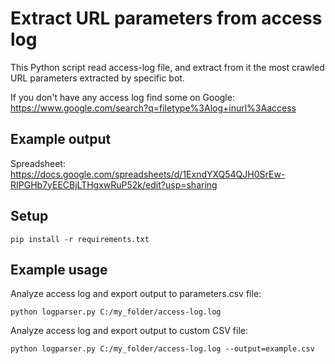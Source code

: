 # Extract URL parameters from access log
This Python script read access-log file, and extract from it the most crawled URL parameters extracted by specific bot.

If you don't have any access log find some on Google:
https://www.google.com/search?q=filetype%3Alog+inurl%3Aaccess

## Example output
Spreadsheet: https://docs.google.com/spreadsheets/d/1ExndYXQ54QJH0SrEw-RIPGHb7yEECBjLTHgxwRuP52k/edit?usp=sharing

## Setup
`pip install -r requirements.txt`

## Example usage

Analyze access log and export output to parameters.csv file:

`python logparser.py C:/my_folder/access-log.log`

Analyze access log and export output to custom CSV file:

`python logparser.py C:/my_folder/access-log.log --output=example.csv` 

